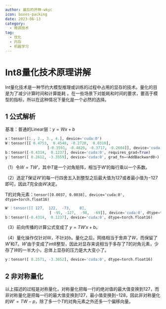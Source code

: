 ```yaml
---
author: 最后的开神-wkyc
icon: boxes-packing
date: 2023-06-13
category:
  - 微调技术
tag:
  - 优化
  - 内存
  - 机器学习
---
```


# Int8量化技术原理讲解

Int量化技术是一种节约大模型推理或训练的过程中占用的显存的技术。量化的目是为了减少计算时间和计算能耗 。在一些场景下对能耗和时间的要求，要高于模型的指标，所以在这种情况下量化是一个必然的选择。

<!-- more -->

## 1 公式解析

基准：普通的Linear层：$y=Wx+b$

```python
x：tensor([1., 2., 3., 4.], device='cuda:0')
W：tensor([[ 0.4753,  0.4548, -0.2720,  0.0310],
                   [-0.3591, -0.4820, -0.3717, -0.2604]], device='cuda:0',requires_grad=True)
b：tensor([-0.4314,  0.1237], device='cuda:0', requires_grad=True)
y：tensor([ 0.2612, -3.3559], device='cuda:0', grad_fn=<AddBackward0>)
```

（1）令$W=TW'$，其中$T$是一个对角矩阵，相当于$W'$的每行乘以一个系数。

（2）选定$T$保证$W'$的每一行四舍五入到整型之后最大值为$127$或者最小值为$-127$即可，因此$T$完全由$W$决定。

T的对角元素：`tensor([0.0037, 0.0038], device='cuda:0', dtype=torch.float16)`

```python
W'：tensor([[ 127,  122,  -73,    8],
                    [ -95, -127,  -98,  -69]], device='cuda:0', dtype=torch.int8)
b：tensor([-0.4314,  0.1237], device='cuda:0', dtype=torch.float16)
```

（3）前向传播的计算公式变成了 $y=TW'x+b$。

（4）量化操作仅针对W，不针对$b$。量化之后，网络相当于舍弃了$W$，而保留了$W'$和$T$。$W'$由于变成了int8整型，因此对显存来说相当于多存了$T$的对角元素，少存了$W$的一半大小，总体上显存的压力是大大变小了。

```python
y：tensor([ 0.2571, -3.3652], device='cuda:0', dtype=torch.float16)
```

## 2 非对称量化

以上描述的过程是对称量化，对称量化把每一行的绝对值的最大值变换到$127$，而非对称量化是把每一行的最大值变换到$127$，最小值变换到$-128$，因此非对称量化的$W'=TW-p$，除了多一个$T$的对角元素之外还多一个偏移向量。

